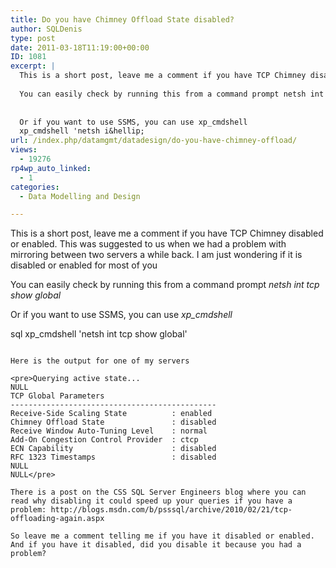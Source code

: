 ```yaml
---
title: Do you have Chimney Offload State disabled?
author: SQLDenis
type: post
date: 2011-03-18T11:19:00+00:00
ID: 1081
excerpt: |
  This is a short post, leave me a comment if you have TCP Chimney disabled or enabled.
  
  You can easily check by running this from a command prompt netsh int tcp show global
  
  
  Or if you want to use SSMS, you can use xp_cmdshell 
  xp_cmdshell 'netsh i&hellip;
url: /index.php/datamgmt/datadesign/do-you-have-chimney-offload/
views:
  - 19276
rp4wp_auto_linked:
  - 1
categories:
  - Data Modelling and Design

---
```

This is a short post, leave me a comment if you have TCP Chimney disabled or enabled. This was suggested to us when we had a problem with mirroring between two servers a while back. I am just wondering if it is disabled or enabled for most of you

You can easily check by running this from a command prompt _netsh int tcp show global_

Or if you want to use SSMS, you can use _xp_cmdshell_ 

sql
xp_cmdshell 'netsh int tcp show global'
```

Here is the output for one of my servers

<pre>Querying active state...
NULL
TCP Global Parameters
----------------------------------------------
Receive-Side Scaling State          : enabled 
Chimney Offload State               : disabled 
Receive Window Auto-Tuning Level    : normal 
Add-On Congestion Control Provider  : ctcp 
ECN Capability                      : disabled 
RFC 1323 Timestamps                 : disabled 
NULL
NULL</pre>

There is a post on the CSS SQL Server Engineers blog where you can read why disabling it could speed up your queries if you have a problem: http://blogs.msdn.com/b/psssql/archive/2010/02/21/tcp-offloading-again.aspx

So leave me a comment telling me if you have it disabled or enabled. And if you have it disabled, did you disable it because you had a problem?